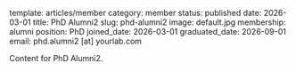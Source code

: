 template: articles/member
category: member
status: published
date: 2026-03-01
title: PhD Alumni2
slug: phd-alumni2
image: default.jpg
membership: alumni
position: PhD
joined_date: 2026-03-01
graduated_date: 2026-09-01
email: phd.alumni2 [at] yourlab.com

Content for PhD Alumni2.
